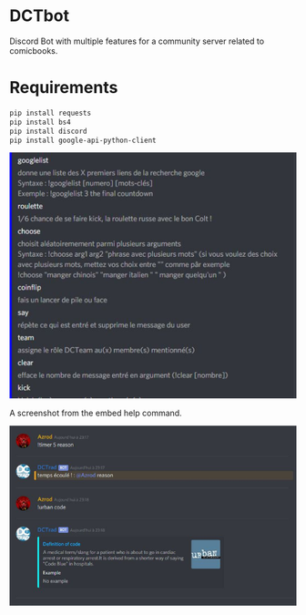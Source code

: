 # DCTbot
Discord Bot with multiple features for a community server related to comicbooks.

# Requirements
```
pip install requests
pip install bs4
pip install discord
pip install google-api-python-client
```
![example](https://raw.githubusercontent.com/Azrood/DCTbot/dev/pictures/example%202.JPG)

A screenshot from the embed help command.

![example2](https://raw.githubusercontent.com/Azrood/DCTbot/dev/pictures/example.JPG)